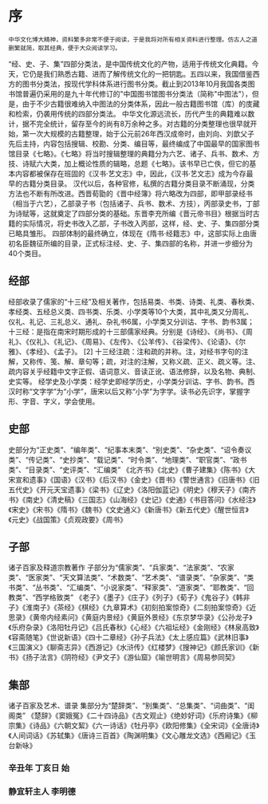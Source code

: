 # 序
    中华文化博大精神，资料繁多非常不便于阅读，于是我将对所有相关资料进行整理。仿古人之道删繁就简，取其经典，便于大众阅读学习。
“经、史、子、集”四部分类法，是中国传统文化的产物，适用于传统文化典籍。今天，它仍是我们熟悉古籍、进而了解传统文化的一把钥匙。五四以来，我国借鉴西方的图书分类法，按现代学科体系进行图书分类。截止到2013年10月我国各类图书馆普遍仍采用的是九十年代修订的"中国图书馆图书分类法（简称"中图法"），但是，由于不少古籍很难纳入中图法的分类体系，因此一般古籍图书馆（库）的庋藏和检索，仍袭用传统的四部分类法。
中华文化源远流长，历代产生的典籍难以数计，据不完全统计，留存至今的尚有8万余种之多。对古籍的分类整理也很早就开始，第一次大规模的古籍整理，始于公元前26年西汉成帝时，由刘向、刘歆父子先后主持，内容包括搜辑、校勘、分类、编目等，最终编成了中国最早的国家图书馆目录《七略》。《七略》将当时搜辑整理的典籍分为六艺、诸子、兵书、数术、方技、诗赋六大类，加上概论性质的辑略，总题《七略》。该书早已亡佚，但它的基本内容都被保存在班固的《汉书·艺文志》中，因此，《汉书·艺文志》成为今存最早的古籍分类目录。
汉代以后，各种官修，私撰的古籍分类目录不断涌现，分类方法也不断有所改进。西晋荀勖的《晋中经簿》将六略改为四部，即甲部录经书（相当于六艺），乙部录子书（包括诸子、兵书、数术、方技），丙部录史书，丁部为诗赋等，这就奠定了四部分类的基础。东晋李充所编《晋元帝书目》根据当时古籍的实际情况，将史书改入乙部，子书改入丙部，这样，经、史、子、集四部分类已略具雏形。
四部体制的最终确立，体现在《隋书·经籍志》中，这部实际上由唐初名臣魏征所编的目录，正式标注经、史、子、集四部的名称，并进一步细分为40个类目。
## 经部
经部收录了儒家的“十三经”及相关著作，包括易类、书类、诗类、礼类、春秋类、孝经类、五经总义类、四书类、乐类、小学类等10个大类，其中礼类又分周礼、仪礼、礼记、三礼总义、通礼、杂礼书6属，小学类又分训诂、字书、韵书3属；
十三经：是指在南宋时期形成的十三部儒家经典。分别是《诗经》、《尚书》、《周礼》、《仪礼》、《礼记》、《周易》、《左传》、《公羊传》、《谷梁传》、《论语》、《尔雅》、《孝经》、《孟子》。 [2] 
十三经注疏：注和疏的并称。注，对经书字句的注解，又称传、笺、解、章句等；疏，对注的注解，又称义疏、正义、疏义等。注、疏内容关乎经籍中文字正假、语词意义、音读正讹、语法修辞，以及名物、典制、史实等。
经学史及小学类：经学史即经学历史，小学类分训诂、字书、韵书。西汉时称“文字学”为“小学”，唐宋以后又称“小学”为字学。读书必先识字，掌握字形、字音、字义，学会使用。
## 史部
史部分为“正史类”、“编年类”、“纪事本末类”、“别史类”、“杂史类”、“诏令奏议类”、“传记类”、“史抄类”、“载记类”、“时令类”、“地理类”、“职官类”、“政书类”、“目录类”、“史评类”、“汇编类”
《北齐书》《北史》《曹子建集》《陈书》《大宋宣和遗事》《国语》《汉书》《后汉书》《金史》《晋书》《警世通言》《旧唐书》《旧五代史》《开元天宝遗事》《梁书》《辽史》《洛阳伽蓝记》《明史》《穆天子》《南齐书》《南史》《清史稿》《三国志》《山海经》《史记》《史通》《书目答问》《水经注》《宋史》《宋书》《隋书》《魏书》《文史通义》《新唐书》《新五代史》《醒世恒言》《元史》《战国策》《贞观政要》《周书》
## 子部
诸子百家及释道宗教著作
子部分为“儒家类”、“兵家类”、“法家类”、“农家类”、“医家类”、“天文算法类”、“术数类”、“艺术类”、“谱录类”、“杂家类”、“类书类”、“丛书类”、“汇编类”、“小说家类”、“释家类”、“道家类”、“耶教类”、“回教类”、“西学格致类”
《老子》《墨子》《庄子》《列子》《荀子》《鬼谷子》《韩非子》《淮南子》《茶经》《棋经》《九章算术》《初刻拍案惊奇》《二刻拍案惊奇》《近思录》《黄帝内经素问》《黄庭内景经》《黄庭外景经》《东京梦华录》《公孙龙子》《乐府杂录》《洛阳牡丹记》《吕氏春秋》《心经》《六祖坛经》《金刚经》《林泉高致》《容斋随笔》《世说新语》《四十二章经》《孙子兵法》《太上感应篇》《武林旧事》《三国演义》《聊斋志异》《西游记》《水浒传》《红楼梦》《搜神记》《颜氏家训》《新书》《扬子法言》《阴符经》《尹文子》《游仙窟》《喻世明言》《周易参同契》
## 集部
诸子百家及艺术、谱录
集部分为“楚辞类”、“别集类”、“总集类”、“词曲类”、“闺阁类”
《楚辞》《窦娥冤》《二十四诗品》《古文观止》《绝妙好词》《乐府诗集》《柳宗集》《诗品》《六朝文絜》《六一诗话》《牡丹亭》《欧阳修集》《全宋词》《全唐诗》《人间词话》《苏轼集》《唐诗三百首》《陶渊明集》《文心雕龙文选》《西厢记》《玉台新咏》

### 辛丑年 丁亥日 始
### 静宜轩主人 李明德
